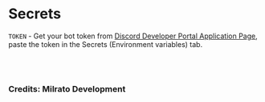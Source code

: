 # Secrets

`TOKEN` - Get your bot token from [Discord Developer Portal Application Page](https://discord.com/developers/applications), paste the token in the Secrets (Environment variables) tab.

<br>
<br>

### Credits: Milrato Development